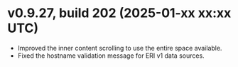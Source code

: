 # v0.9.27, build 202 (2025-01-xx xx:xx UTC)
- Improved the inner content scrolling to use the entire space available.
- Fixed the hostname validation message for ERI v1 data sources.